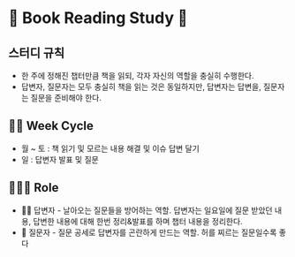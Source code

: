 # 📝 Book Reading Study 📝

## 스터디 규칙

- 한 주에 정해진 챕터만큼 책을 읽되, 각자 자신의 역할을 충실히 수행한다.
- 답변자, 질문자는 모두 충실히 책을 읽는 것은 동일하지만, 답변자는 답변을, 질문자는 질문을 준비해야 한다.

## 🚴‍♀️ Week Cycle

- 월 ~ 토 : 책 읽기 및 모르는 내용 해결 및 이슈 답변 달기
- 일 : 답변자 발표 및 질문

## 👨‍👦‍👦 Role

- 🧍‍♂️ 답변자 - 날아오는 질문들을 방어하는 역할. 답변자는 일요일에 질문 받았던 내용, 답변한 내용에 대해 한번 정리&발표를 하며 챕터 내용을 정리한다.
- 👬 질문자 - 질문 공세로 답변자를 곤란하게 만드는 역할. 허를 찌르는 질문일수록 좋다
